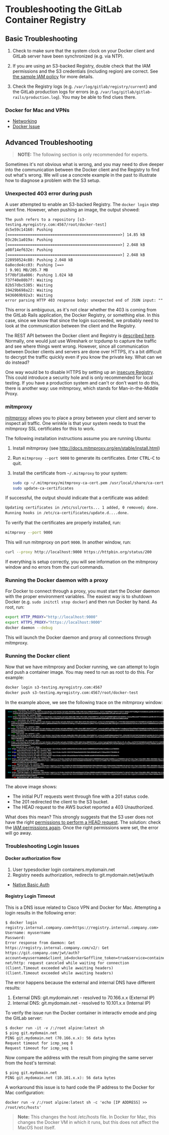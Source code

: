 # Troubleshooting the GitLab Container Registry

## Basic Troubleshooting

1. Check to make sure that the system clock on your Docker client and GitLab server have
   been synchronized (e.g. via NTP).

2. If you are using an S3-backed Registry, double check that the IAM
   permissions and the S3 credentials (including region) are correct. See [the
   sample IAM policy](https://docs.docker.com/registry/storage-drivers/s3/)
   for more details.

3. Check the Registry logs (e.g. `/var/log/gitlab/registry/current`) and the GitLab production logs
   for errors (e.g. `/var/log/gitlab/gitlab-rails/production.log`). You may be able to find clues
   there.

### Docker for Mac and VPNs
- [Networking](https://docs.docker.com/docker-for-mac/networking/) 
- [Docker Issue](https://forums.docker.com/t/docker-for-mac-host-vpn-dns-dont-cooperate/8149/5)

## Advanced Troubleshooting

>**NOTE:** The following section is only recommended for experts.

Sometimes it's not obvious what is wrong, and you may need to dive deeper into
the communication between the Docker client and the Registry to find out
what's wrong. We will use a concrete example in the past to illustrate how to
diagnose a problem with the S3 setup.

### Unexpected 403 error during push

A user attempted to enable an S3-backed Registry. The `docker login` step went
fine. However, when pushing an image, the output showed:

```
The push refers to a repository [s3-testing.myregistry.com:4567/root/docker-test]
dc5e59c14160: Pushing [==================================================>] 14.85 kB
03c20c1a019a: Pushing [==================================================>] 2.048 kB
a08f14ef632e: Pushing [==================================================>] 2.048 kB
228950524c88: Pushing 2.048 kB
6a8ecde4cc03: Pushing [==>                                                ] 9.901 MB/205.7 MB
5f70bf18a086: Pushing 1.024 kB
737f40e80b7f: Waiting
82b57dbc5385: Waiting
19429b698a22: Waiting
9436069b92a3: Waiting
error parsing HTTP 403 response body: unexpected end of JSON input: ""
```

This error is ambiguous, as it's not clear whether the 403 is coming from the
GitLab Rails application, the Docker Registry, or something else. In this
case, since we know that since the login succeeded, we probably need to look
at the communication between the client and the Registry.

The REST API between the Docker client and Registry is [described
here](https://docs.docker.com/registry/spec/api/). Normally, one would just
use Wireshark or tcpdump to capture the traffic and see where things went
wrong.  However, since all communication between Docker clients and servers
are done over HTTPS, it's a bit difficult to decrypt the traffic quickly even
if you know the private key. What can we do instead?

One way would be to disable HTTPS by setting up an [insecure
Registry](https://docs.docker.com/registry/insecure/). This could introduce a
security hole and is only recommended for local testing. If you have a
production system and can't or don't want to do this, there is another way:
use mitmproxy, which stands for Man-in-the-Middle Proxy.

### mitmproxy

[mitmproxy](https://mitmproxy.org/) allows you to place a proxy between your
client and server to inspect all traffic. One wrinkle is that your system
needs to trust the mitmproxy SSL certificates for this to work.

The following installation instructions assume you are running Ubuntu:

1. Install mitmproxy (see http://docs.mitmproxy.org/en/stable/install.html)
1. Run `mitmproxy --port 9000` to generate its certificates.
   Enter <kbd>CTRL</kbd>-<kbd>C</kbd> to quit.
1. Install the certificate from `~/.mitmproxy` to your system:

    ```sh
    sudo cp ~/.mitmproxy/mitmproxy-ca-cert.pem /usr/local/share/ca-certificates/mitmproxy-ca-cert.crt
    sudo update-ca-certificates
    ```

If successful, the output should indicate that a certificate was added:

```sh
Updating certificates in /etc/ssl/certs... 1 added, 0 removed; done.
Running hooks in /etc/ca-certificates/update.d....done.
```

To verify that the certificates are properly installed, run:

```sh
mitmproxy --port 9000
```

This will run mitmproxy on port `9000`. In another window, run:

```sh
curl --proxy http://localhost:9000 https://httpbin.org/status/200
```

If everything is setup correctly, you will see information on the mitmproxy window and
no errors from the curl commands.

### Running the Docker daemon with a proxy

For Docker to connect through a proxy, you must start the Docker daemon with the
proper environment variables. The easiest way is to shutdown Docker (e.g. `sudo initctl stop docker`)
and then run Docker by hand. As root, run:

```sh
export HTTP_PROXY="http://localhost:9000"
export HTTPS_PROXY="https://localhost:9000"
docker daemon --debug
```

This will launch the Docker daemon and proxy all connections through mitmproxy.

### Running the Docker client

Now that we have mitmproxy and Docker running, we can attempt to login and push
a container image. You may need to run as root to do this. For example:

```sh
docker login s3-testing.myregistry.com:4567
docker push s3-testing.myregistry.com:4567/root/docker-test
```

In the example above, we see the following trace on the mitmproxy window:

![mitmproxy output from Docker](img/mitmproxy-docker.png)

The above image shows:

* The initial PUT requests went through fine with a 201 status code.
* The 201 redirected the client to the S3 bucket.
* The HEAD request to the AWS bucket reported a 403 Unauthorized.

What does this mean? This strongly suggests that the S3 user does not have the right
[permissions to perform a HEAD request](http://docs.aws.amazon.com/AmazonS3/latest/API/RESTObjectHEAD.html).
The solution: check the [IAM permissions again](https://docs.docker.com/registry/storage-drivers/s3/).
Once the right permissions were set, the error will go away.

### Troubleshooting Login Issues

#### Docker authorization flow
1. User typesdocker login containers.mydomain.net
1. Registry needs authorization, redirects to git.mydomain.net/jwt/auth

- [Native Basic Auth](https://docs.docker.com/registry/deploying/#/restricting-access)

#### Registry Login Timeout

This is a DNS issue related to Cisco VPN and Docker for Mac. Attempting a login 
results in the following error:

```
$ docker login registry.internal.company.com<https://registry.internal.company.com>
Username: myusername
Password: 
Error response from daemon: Get https://registry.internal.company.com/v2/: Get 
https://git.company.com/jwt/auth?account=myusername&client_id=docker&offline_token=true&service=container_registry: 
net/http: request canceled while waiting for connection 
(Client.Timeout exceeded while awaiting headers) 
(Client.Timeout exceeded while awaiting headers) 
``` 

The error happens because the external and internal DNS have different results:

1. External DNS: git.mydomain.net - resolved to 70.166.x.x (External IP)
1. Internal DNS: git.mydomain.net - resolved to 10.101.x.x (Internal IP)

To verify the issue run the Docker container in interactiv emode and ping the 
GitLab server:  

```
$ docker run -it -v /:/root alpine:latest sh
$ ping git.mydomain.net
PING git.mydomain.net (70.166.x.x): 56 data bytes
Request timeout for icmp_seq 0
Request timeout for icmp_seq 1
```

Now compare the address with the result from pinging the same server from the 
host's terminal:  

```
$ ping git.mydomain.net
PING git.mydomain.net (10.101.x.x): 56 data bytes
``` 

A workaround this issue is to hard code the IP address to the Docker for Mac 
configuration:  

```
docker run -v /:/root alpine:latest sh -c 'echo [IP ADDRESS] >> /root/etc/hosts'
``` 

> **Note:** This changes the host /etc/hosts file. In Docker for Mac, this 
changes the Docker VM in which it runs, but this does not affect the MacOS host 
itself.
